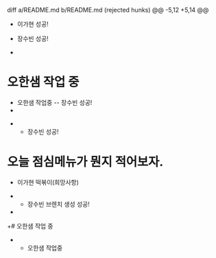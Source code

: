 diff a/README.md b/README.md	(rejected hunks)
@@ -5,12 +5,14 @@
 - 이가현 성공!
 - 장수빈 성공!
 
-
 # 오한샘 작업 중
  - 오한샘 작업중
-- 장수빈 성공!
-
+ - 장수빈 성공!
 
 # 오늘 점심메뉴가 뭔지 적어보자. 
  - 이가현 떡볶이(희망사항)
+ - 장수빈 브렌치 생성 성공!
+
+# 오한샘 작업 중
+ - 오한샘 작업중
 